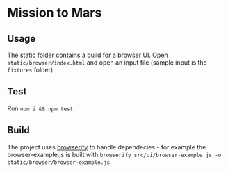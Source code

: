# Mission to Mars

## Usage

The static folder contains a build for a browser UI. Open `static/browser/index.html` and open an input file (sample input is the `fixtures` folder).

## Test

Run `npm i && npm test`.

## Build

The project uses [browserify](http://browserify.org/) to handle dependecies - for example the browser-example.js is built with `browserify src/ui/browser-example.js -o static/browser/browser-example.js`.
